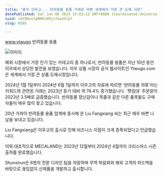 ```yaml
---
title: "중국 이우고... 반려동물 용품 거래로 바쁜 세계에서 가장 큰 도매 시장"
datePublished: Sat Jun 08 2024 15:03:12 GMT+0000 (Coordinated Universal Time)
cuid: cm706uvlp000i09js7xwzhlp7
slug: 6595

---
```



www.yiwugo 반려동물 용품

![이미지](https://cdn.hashnode.com/res/hashnode/image/upload/v1739260603103/88ded923-c5d9-449f-bfd4-ba276f814aaa.jpeg)

해외 시장에서 가장 인기 있는 카테고리 중 하나로서, 반려동물 용품은 지난 10년 동안 이우에서 상당한 발전을 보였습니다. 이우 상품 시장의 공식 웹사이트인 Yiwugo.com은 세계에서 가장 큰 상품 도매시장입니다.

2024년 1월 1일부터 2024년 6월 1일까지 이우고의 자료에 따르면 '반려동물 의류'라는 키워드와 관련된 거래는 2023년 동기 대비 약 74.4% 증가했습니다. '펫침대' 주문량이 2023년 3.5배로 급증했습니다. 반려동물 장난감이나 목줄과 같은 다른 품목들도 구매자들이 매우 많이 찾고 있습니다.

20년 가까이 반려동물 용품 업계에 종사해 온 Liu Fangxiang 씨는 최근 매우 바쁜 나날을 보내고 있습니다.

Liu Fangxiang은 이우고의 출시로 인해 비즈니스 이점이 크게 증폭되었다고 언급했습니다.

이와 대조적으로 MECALAND는 2023년 12월부터 2024년 4월까지 크리스마스 시즌 출하를 완료했습니다.

Shunshun은 6명의 전문 디자인 팀을 자랑하며 무역 박람회와 해외 고객의 피드백을 바탕으로 끊임없이 신제품을 개발하고 출시합니다.